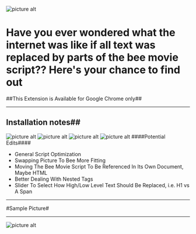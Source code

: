 ![picture alt](https://68.media.tumblr.com/a6443b1f4bc102164f228b610c6c6ce1/tumblr_nxo9bwSyy31sflxizo1_500.png)
# Have you ever wondered what the internet was like if all text was replaced by parts of the bee movie script?? Here's your chance to find out #

##This Extension is Available for Google Chrome only##
  - - - -

## Installation notes##
![picture alt](http://i.imgur.com/DJJHjHd.png)
![picture alt](http://i.imgur.com/tz6rioI.png)
![picture alt](http://i.imgur.com/lXvYc99.png)
![picture alt](http://i.imgur.com/rHjDRI4.png)
####Potential Edits####
* General Script Optimization
* Swapping Picture To Bee More Fitting
* Moving The Bee Movie Script To Be Referenced In Its Own Document, Maybe HTML
* Better Dealing With Nested Tags
* Slider To Select How High/Low Level Text Should Be Replaced, i.e. H1 vs A Span

 
 
- - - -

#Sample Picture#

 - - - -

![picture alt](http://i.imgur.com/xAKK2TV.jpg)
